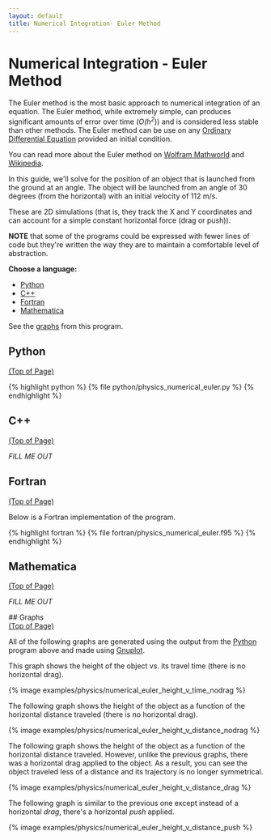 ```yaml
---
layout: default
title: Numerical Integration- Euler Method
---
```


# Numerical Integration - Euler Method

The Euler method is the most basic approach to numerical integration of an equation.  The Euler method, while extremely simple,  can produces significant amounts of error over time (*O(h<sup>2</sup>*)) and is considered less stable than other methods.  The Euler method can be use on any [Ordinary Differential Equation](http://mathworld.wolfram.com/OrdinaryDifferentialEquation.html) provided an initial condition.

You can read more about the Euler method on [Wolfram Mathworld](http://mathworld.wolfram.com/EulerForwardMethod.html) and [Wikipedia](http://en.wikipedia.org/wiki/Euler_method).

In this guide, we'll solve for the position of an object that is launched from the ground at an angle.  The object will be launched from an angle of 30 degrees (from the horizontal) with an initial velocity of 112 m/s.

These are 2D simulations (that is, they track the X and Y coordinates and can account for a simple constant horizontal force (drag or push)).

**NOTE** that some of the programs could be expressed with fewer lines of code but they're written the way they are to maintain a comfortable level of abstraction.

**Choose a language:**

* [Python](#python)
* [C++](#cpp)
* [Fortran](#fortran)
* [Mathematica](#mathematica)

See the [graphs](#graphs) from this program.

<a name="python"></a>
## Python
<div class="to-top"><a href="#top">(Top of Page)</a></div>
<div style="clear: both;"></div>

{% highlight python %}
{% file python/physics_numerical_euler.py %}
{% endhighlight %}

<a name="cpp"></a>
## C++
<div class="to-top"><a href="#top">(Top of Page)</a></div>
<div style="clear: both;"></div>

*FILL ME OUT*

<a name="fortran"></a>
## Fortran
<div class="to-top"><a href="#top">(Top of Page)</a></div>
<div style="clear: both;"></div>

Below is a Fortran implementation of the program.

{% highlight fortran %}
{% file fortran/physics_numerical_euler.f95 %}
{% endhighlight %}

<a name="mathematica"></a>
## Mathematica
<div class="to-top"><a href="#top">(Top of Page)</a></div>
<div style="clear: both;"></div>

*FILL ME OUT*

<a name="graphs">
## Graphs
<div class="to-top"><a href="#top">(Top of Page)</a></div>
<div style="clear: both;"></div>

All of the following graphs are generated using the output from the [Python](#python) program above and made using [Gnuplot](http://www.gnuplot.info/).

This graph shows the height of the object vs. its travel time (there is no horizontal drag).

{% image examples/physics/numerical_euler_height_v_time_nodrag %}

The following graph shows the height of the object as a function of the horizontal distance traveled (there is no horizontal drag).

{% image examples/physics/numerical_euler_height_v_distance_nodrag %}

The following graph shows the height of the object as a function of the horizontal distance traveled.  However, unlike the previous graphs, there was a horizontal drag applied to the object.  As a result, you can see the object traveled less of a distance and its trajectory is no longer symmetrical.

{% image examples/physics/numerical_euler_height_v_distance_drag %}

The following graph is similar to the previous one except instead of a horizontal *drag*, there's a horizontal *push* applied.

{% image examples/physics/numerical_euler_height_v_distance_push %}
